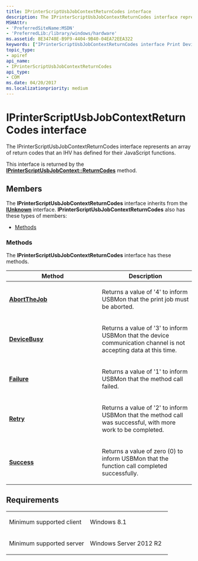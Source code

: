 ```yaml
---
title: IPrinterScriptUsbJobContextReturnCodes interface
description: The IPrinterScriptUsbJobContextReturnCodes interface represents an array of return codes that an IHV has defined for their JavaScript functions.
MSHAttr:
- 'PreferredSiteName:MSDN'
- 'PreferredLib:/library/windows/hardware'
ms.assetid: 8E34748E-B9F9-4404-9B40-04EA72EEA322
keywords: ["IPrinterScriptUsbJobContextReturnCodes interface Print Devices", "IPrinterScriptUsbJobContextReturnCodes interface Print Devices , described"]
topic_type:
- apiref
api_name:
- IPrinterScriptUsbJobContextReturnCodes
api_type:
- COM
ms.date: 04/20/2017
ms.localizationpriority: medium
---
```


# IPrinterScriptUsbJobContextReturnCodes interface

The IPrinterScriptUsbJobContextReturnCodes interface represents an array of return codes that an IHV has defined for their JavaScript functions.

This interface is returned by the [**IPrinterScriptUsbJobContext::ReturnCodes**](iprinterscriptusbjobcontext-returncodes.md) method.

Members
-------

The **IPrinterScriptUsbJobContextReturnCodes** interface inherits from the [**IUnknown**](/windows/win32/api/unknwn/nn-unknwn-iunknown) interface. **IPrinterScriptUsbJobContextReturnCodes** also has these types of members:

-   [Methods](#methods)

### Methods

The **IPrinterScriptUsbJobContextReturnCodes** interface has these methods.

<table>
<colgroup>
<col width="50%" />
<col width="50%" />
</colgroup>
<thead>
<tr class="header">
<th>Method</th>
<th>Description</th>
</tr>
</thead>
<tbody>
<tr class="odd">
<td><a href="iprinterscriptusbjobcontextreturncodes-abortthejob.md" data-raw-source="[&lt;strong&gt;AbortTheJob&lt;/strong&gt;](iprinterscriptusbjobcontextreturncodes-abortthejob.md)"><strong>AbortTheJob</strong></a></td>
<td><p>Returns a value of '4' to inform USBMon that the print job must be aborted.</p></td>
</tr>
<tr class="even">
<td><a href="iprinterscriptusbjobcontextreturncodes-devicebusy.md" data-raw-source="[&lt;strong&gt;DeviceBusy&lt;/strong&gt;](iprinterscriptusbjobcontextreturncodes-devicebusy.md)"><strong>DeviceBusy</strong></a></td>
<td><p>Returns a value of '3' to inform USBMon that the device communication channel is not accepting data at this time.</p></td>
</tr>
<tr class="odd">
<td><a href="iprinterscriptusbjobcontextreturncodes-failure.md" data-raw-source="[&lt;strong&gt;Failure&lt;/strong&gt;](iprinterscriptusbjobcontextreturncodes-failure.md)"><strong>Failure</strong></a></td>
<td><p>Returns a value of '1' to inform USBMon that the method call failed.</p></td>
</tr>
<tr class="even">
<td><a href="iprinterscriptusbjobcontextreturncodes-retry.md" data-raw-source="[&lt;strong&gt;Retry&lt;/strong&gt;](iprinterscriptusbjobcontextreturncodes-retry.md)"><strong>Retry</strong></a></td>
<td><p>Returns a value of '2' to inform USBMon that the method call was successful, with more work to be completed.</p></td>
</tr>
<tr class="odd">
<td><a href="iprinterscriptusbjobcontextreturncodes-success.md" data-raw-source="[&lt;strong&gt;Success&lt;/strong&gt;](iprinterscriptusbjobcontextreturncodes-success.md)"><strong>Success</strong></a></td>
<td><p>Returns a value of zero (0) to inform USBMon that the function call completed successfully.</p></td>
</tr>
</tbody>
</table>

Requirements
------------

<table>
<colgroup>
<col width="50%" />
<col width="50%" />
</colgroup>
<tbody>
<tr class="odd">
<td><p>Minimum supported client</p></td>
<td><p>Windows 8.1</p></td>
</tr>
<tr class="even">
<td><p>Minimum supported server</p></td>
<td><p>Windows Server 2012 R2</p></td>
</tr>
</tbody>
</table>